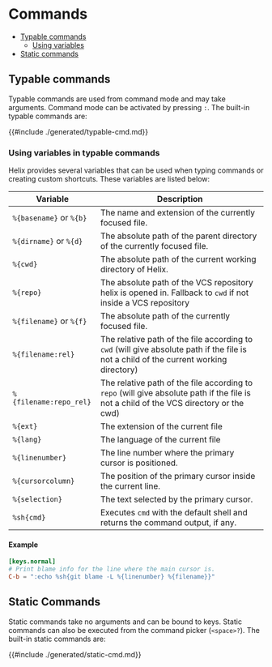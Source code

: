 # Commands

- [Typable commands](#typable-commands)
  - [Using variables](#using-variables-in-typable-commands)
- [Static commands](#static-commands)

## Typable commands

Typable commands are used from command mode and may take arguments. Command mode can be activated by pressing `:`. The built-in typable commands are:

{{#include ./generated/typable-cmd.md}}

### Using variables in typable commands

Helix provides several variables that can be used when typing commands or creating custom shortcuts. These variables are listed below:

| Variable                | Description |
| ---                     | ---                      |
| `%{basename}` or `%{b}` | The name and extension of the currently focused file. |
| `%{dirname}`  or `%{d}` | The absolute path of the parent directory of the currently focused file. |
| `%{cwd}`                | The absolute path of the current working directory of Helix. |
| `%{repo}`               | The absolute path of the VCS repository helix is opened in. Fallback to `cwd` if not inside a VCS repository|
| `%{filename}` or `%{f}` | The absolute path of the currently focused file. |
| `%{filename:rel}`       | The relative path of the file according to `cwd` (will give absolute path if the file is not a child of the current working directory) |
| `%{filename:repo_rel}`  | The relative path of the file according to `repo` (will give absolute path if the file is not a child of the VCS directory or the cwd) |
| `%{ext}`                | The extension of the current file |
| `%{lang}`               | The language of the current file   |
| `%{linenumber}`         | The line number where the primary cursor is positioned. |
| `%{cursorcolumn}`       | The position of the primary cursor inside the current line. |
| `%{selection}`          | The text selected by the primary cursor. |
| `%sh{cmd}`              | Executes `cmd` with the default shell and returns the command output, if any. |

#### Example

```toml
[keys.normal]
# Print blame info for the line where the main cursor is.
C-b = ":echo %sh{git blame -L %{linenumber} %{filename}}"
```
  
## Static Commands

Static commands take no arguments and can be bound to keys. Static commands can also be executed from the command picker (`<space>?`). The built-in static commands are:

{{#include ./generated/static-cmd.md}}
